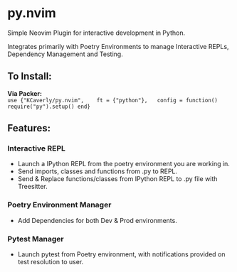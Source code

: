 # py.nvim
Simple Neovim Plugin for interactive development in Python.

Integrates primarily with Poetry Environments to manage Interactive REPLs, Dependency Management and Testing.

## To Install:

**Via Packer:**  
  `use {"KCaverly/py.nvim",   
        ft = {"python"},  
        config = function() require("py").setup() end}`



## Features:

### Interactive REPL
* Launch a IPython REPL from the poetry environment you are working in.
* Send imports, classes and functions from .py to REPL.
* Send & Replace functions/classes from IPython REPL to .py file with Treesitter.

### Poetry Environment Manager
* Add Dependencies for both Dev & Prod environments.

### Pytest Manager
* Launch pytest from Poetry environment, with notifications provided on test resolution to user.
